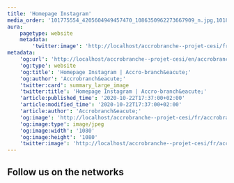 ```yaml
---
title: 'Homepage Instagram'
media_order: '101775554_4205604949457470_1086350962273667909_n.jpg,101844403_590263548280135_6772089906983013386_n.jpg,102721450_260577361817906_7576667815752833362_n.jpg'
aura:
    pagetype: website
    metadata:
        'twitter:image': 'http://localhost/accrobranche--projet-cesi/fr/accrobranche/_instagram/Tourn&eacute;e Automne_2.png'
metadata:
    'og:url': 'http://localhost/accrobranche--projet-cesi/en/accrobranche/_instagram'
    'og:type': website
    'og:title': 'Homepage Instagram | Accro-branch&eacute;'
    'og:author': 'Accrobranch&eacute;'
    'twitter:card': summary_large_image
    'twitter:title': 'Homepage Instagram | Accro-branch&eacute;'
    'article:published_time': '2020-10-22T17:37:00+02:00'
    'article:modified_time': '2020-10-22T17:37:00+02:00'
    'article:author': 'Accrobranch&eacute;'
    'og:image': 'http://localhost/accrobranche--projet-cesi/fr/accrobranche/_instagram/101775554_4205604949457470_1086350962273667909_n.jpg'
    'og:image:type': image/jpeg
    'og:image:width': '1080'
    'og:image:height': '1080'
    'twitter:image': 'http://localhost/accrobranche--projet-cesi/fr/accrobranche/_instagram/Tourn&eacute;e Automne_2.png'
---
```


## Follow us on the networks

### [<i class="fa fa-lg fa-instagram"></i>](https://www.instagram.com/accrobranche.lille/ "Visit our Instagram!") [<i class="fa fa-lg fa-facebook"></i>](https://www.facebook.com/cyprien.labranche.9 "Visit our Facebook")